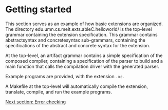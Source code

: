 # Getting started
This section serves as an example of how basic extensions are organized.  The directory edu.umn.cs.melt.exts.ableC.helloworld/ is the top-level grammar containing the extension specification.  This grammar contains abstractsyntax and concretesyntax sub-grammars, containing the specifications of the abstract and concrete syntax for the extension.  

At the top-level, an artifact grammar contains a simple specification of the composed compiler, containing a specification of the parser to build and a main function that calls the compilation driver with the generated parser.  

Example programs are provided, with the extension `.xc`.  

A Makefile at the top-level will automatically compile the extension, translate, compile, and run the example programs.  

[Next section: Error checking](../error_checking/)
